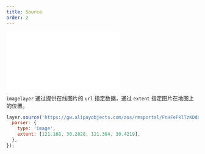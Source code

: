 ```yaml
---
title: Source
order: 2
---
```


<embed src="@/docs/api/common/style.md"></embed>

`imagelayer` 通过提供在线图片的 `url` 指定数据，通过 `extent` 指定图片在地图上的位置。

```js
layer.source('https://gw.alipayobjects.com/zos/rmsportal/FnHFeFklTzKDdUESRNDv.jpg', {
  parser: {
    type: 'image',
    extent: [121.168, 30.2828, 121.384, 30.4219],
  },
});
```
